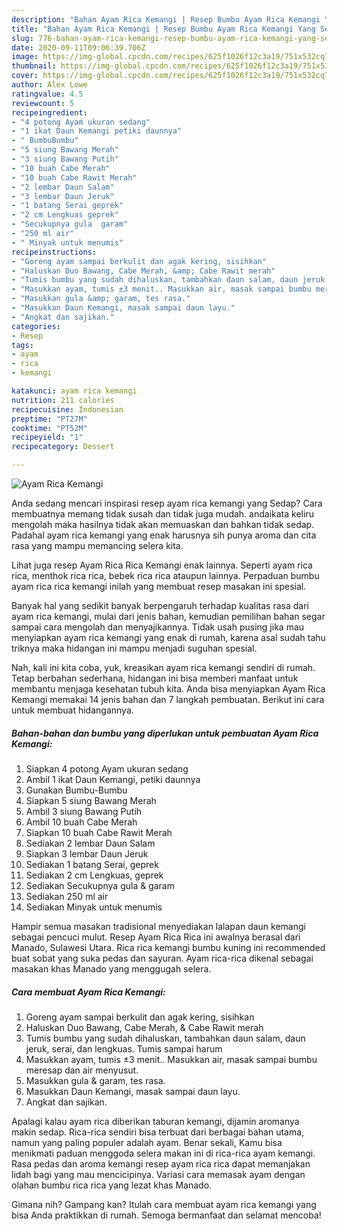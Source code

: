 ```yaml
---
description: "Bahan Ayam Rica Kemangi | Resep Bumbu Ayam Rica Kemangi Yang Sempurna"
title: "Bahan Ayam Rica Kemangi | Resep Bumbu Ayam Rica Kemangi Yang Sempurna"
slug: 776-bahan-ayam-rica-kemangi-resep-bumbu-ayam-rica-kemangi-yang-sempurna
date: 2020-09-11T09:06:39.706Z
image: https://img-global.cpcdn.com/recipes/625f1026f12c3a19/751x532cq70/ayam-rica-kemangi-foto-resep-utama.jpg
thumbnail: https://img-global.cpcdn.com/recipes/625f1026f12c3a19/751x532cq70/ayam-rica-kemangi-foto-resep-utama.jpg
cover: https://img-global.cpcdn.com/recipes/625f1026f12c3a19/751x532cq70/ayam-rica-kemangi-foto-resep-utama.jpg
author: Alex Lowe
ratingvalue: 4.5
reviewcount: 5
recipeingredient:
- "4 potong Ayam ukuran sedang"
- "1 ikat Daun Kemangi petiki daunnya"
- " BumbuBumbu"
- "5 siung Bawang Merah"
- "3 siung Bawang Putih"
- "10 buah Cabe Merah"
- "10 buah Cabe Rawit Merah"
- "2 lembar Daun Salam"
- "3 lembar Daun Jeruk"
- "1 batang Serai geprek"
- "2 cm Lengkuas geprek"
- "Secukupnya gula  garam"
- "250 ml air"
- " Minyak untuk menumis"
recipeinstructions:
- "Goreng ayam sampai berkulit dan agak kering, sisihkan"
- "Haluskan Duo Bawang, Cabe Merah, &amp; Cabe Rawit merah"
- "Tumis bumbu yang sudah dihaluskan, tambahkan daun salam, daun jeruk, serai, dan lengkuas. Tumis sampai harum"
- "Masukkan ayam, tumis ±3 menit.. Masukkan air, masak sampai bumbu meresap dan air menyusut."
- "Masukkan gula &amp; garam, tes rasa."
- "Masukkan Daun Kemangi, masak sampai daun layu."
- "Angkat dan sajikan."
categories:
- Resep
tags:
- ayam
- rica
- kemangi

katakunci: ayam rica kemangi 
nutrition: 211 calories
recipecuisine: Indonesian
preptime: "PT27M"
cooktime: "PT52M"
recipeyield: "1"
recipecategory: Dessert

---
```



![Ayam Rica Kemangi](https://img-global.cpcdn.com/recipes/625f1026f12c3a19/751x532cq70/ayam-rica-kemangi-foto-resep-utama.jpg)

Anda sedang mencari inspirasi resep ayam rica kemangi yang Sedap? Cara membuatnya memang tidak susah dan tidak juga mudah. andaikata keliru mengolah maka hasilnya tidak akan memuaskan dan bahkan tidak sedap. Padahal ayam rica kemangi yang enak harusnya sih punya aroma dan cita rasa yang mampu memancing selera kita.

Lihat juga resep Ayam Rica Rica Kemangi enak lainnya. Seperti ayam rica rica, menthok rica rica, bebek rica rica ataupun lainnya. Perpaduan bumbu ayam rica rica kemangi inilah yang membuat resep masakan ini spesial.

Banyak hal yang sedikit banyak berpengaruh terhadap kualitas rasa dari ayam rica kemangi, mulai dari jenis bahan, kemudian pemilihan bahan segar sampai cara mengolah dan menyajikannya. Tidak usah pusing jika mau menyiapkan ayam rica kemangi yang enak di rumah, karena asal sudah tahu triknya maka hidangan ini mampu menjadi suguhan spesial.


Nah, kali ini kita coba, yuk, kreasikan ayam rica kemangi sendiri di rumah. Tetap berbahan sederhana, hidangan ini bisa memberi manfaat untuk membantu menjaga kesehatan tubuh kita. Anda bisa menyiapkan Ayam Rica Kemangi memakai 14 jenis bahan dan 7 langkah pembuatan. Berikut ini cara untuk membuat hidangannya.

<!--inarticleads1-->

##### Bahan-bahan dan bumbu yang diperlukan untuk pembuatan Ayam Rica Kemangi:

1. Siapkan 4 potong Ayam ukuran sedang
1. Ambil 1 ikat Daun Kemangi, petiki daunnya
1. Gunakan  Bumbu-Bumbu
1. Siapkan 5 siung Bawang Merah
1. Ambil 3 siung Bawang Putih
1. Ambil 10 buah Cabe Merah
1. Siapkan 10 buah Cabe Rawit Merah
1. Sediakan 2 lembar Daun Salam
1. Siapkan 3 lembar Daun Jeruk
1. Sediakan 1 batang Serai, geprek
1. Sediakan 2 cm Lengkuas, geprek
1. Sediakan Secukupnya gula &amp; garam
1. Sediakan 250 ml air
1. Sediakan  Minyak untuk menumis


Hampir semua masakan tradisional menyediakan lalapan daun kemangi sebagai pencuci mulut. Resep Ayam Rica Rica ini awalnya berasal dari Manado, Sulawesi Utara. Rica rica kemangi bumbu kuning ini recommended buat sobat yang suka pedas dan sayuran. Ayam rica-rica dikenal sebagai masakan khas Manado yang menggugah selera. 

<!--inarticleads2-->

##### Cara membuat Ayam Rica Kemangi:

1. Goreng ayam sampai berkulit dan agak kering, sisihkan
1. Haluskan Duo Bawang, Cabe Merah, &amp; Cabe Rawit merah
1. Tumis bumbu yang sudah dihaluskan, tambahkan daun salam, daun jeruk, serai, dan lengkuas. Tumis sampai harum
1. Masukkan ayam, tumis ±3 menit.. Masukkan air, masak sampai bumbu meresap dan air menyusut.
1. Masukkan gula &amp; garam, tes rasa.
1. Masukkan Daun Kemangi, masak sampai daun layu.
1. Angkat dan sajikan.


Apalagi kalau ayam rica diberikan taburan kemangi, dijamin aromanya makin sedap. Rica-rica sendiri bisa terbuat dari berbagai bahan utama, namun yang paling populer adalah ayam. Benar sekali, Kamu bisa menikmati paduan menggoda selera makan ini di rica-rica ayam kemangi. Rasa pedas dan aroma kemangi resep ayam rica rica dapat memanjakan lidah bagi yang mau mencicipinya. Variasi cara memasak ayam dengan olahan bumbu rica rica yang lezat khas Manado. 

Gimana nih? Gampang kan? Itulah cara membuat ayam rica kemangi yang bisa Anda praktikkan di rumah. Semoga bermanfaat dan selamat mencoba!

